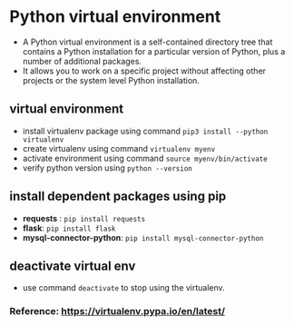 # Python virtual environment

* A Python virtual environment is a self-contained directory tree that contains a Python installation for a particular version of Python, plus a number of additional packages.
* It allows you to work on a specific project without affecting other projects or the system level Python installation.

## virtual environment

* install virtualenv package using command `pip3 install --python virtualenv`
* create virtualenv using command `virtualenv myenv`
* activate environment using command `source myenv/bin/activate`
* verify python version using `python --version`

## install dependent packages using pip

* **requests** : `pip install requests`
* **flask**: `pip install flask`
* **mysql-connector-python**: `pip install mysql-connector-python`

## deactivate virtual env

* use command `deactivate` to stop using the virtualenv.

### Reference: https://virtualenv.pypa.io/en/latest/
